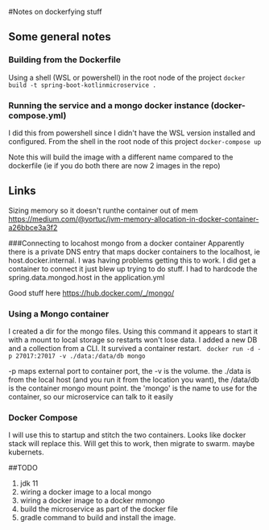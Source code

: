 #Notes on dockerfying stuff

## Some general notes

### Building from the Dockerfile
Using a shell (WSL or powershell) in the root node of the project
`docker build -t spring-boot-kotlinmicroservice .`

### Running the service and a mongo docker instance (docker-compose.yml)
I did this from powershell since I didn't have the WSL version installed and configured.  From the shell
in the root node of this project
`docker-compose up`

Note this will build the image with a different name compared to the dockerfile (ie if you do both there are now 2 
images in the repo)

## Links
Sizing memory so it doesn't runthe container out of mem
    https://medium.com/@yortuc/jvm-memory-allocation-in-docker-container-a26bbce3a3f2
    
    
###Connecting to locahost mongo from a docker container
Apparently there is a private DNS entry that maps docker containers
to the localhost, ie host.docker.internal.  I was having problems
getting this to work.  I did get a container to connect it just blew up trying
to do stuff.  I had to hardcode the spring.data.mongod.host in the application.yml

Good stuff here https://hub.docker.com/_/mongo/

### Using a Mongo container
I created a dir for the mongo files.  Using this command it appears to start it with a mount
to local storage so restarts won't lose data.  I added a new DB and a collection from a CLI.  It survived
a container restart.
` docker run -d -p 27017:27017 -v ./data:/data/db mongo`

-p maps external port to container port, the -v is the volume.  the ./data
is from the local host (and you run it from the location you want), the /data/db is the container
mongo mount point.  the 'mongo' is the name to use for the container, so our microservice
can talk to it easily

### Docker Compose
I will use this to startup and stitch the two containers.  Looks like docker stack will replace this.  Will get 
this to work, then migrate to swarm.  maybe kubernets.

##TODO
1.  jdk 11
1.  wiring a docker image to a local mongo
1.  wiring a docker image to a docker mmongo
1.  build the microservice as part of the docker file
1.  gradle command to build and install the image.